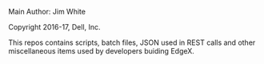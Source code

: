 Main Author: Jim White

Copyright 2016-17, Dell, Inc.

This repos contains scripts, batch files, JSON used in REST calls and other miscellaneous items used by developers buiding EdgeX.